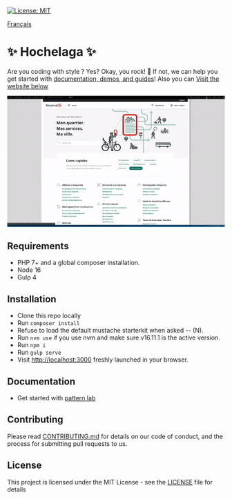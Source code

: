 
[![License: MIT](https://img.shields.io/badge/License-MIT-blue.svg)](LICENSE)

[Français](README_FR.md)
# ✨ Hochelaga ✨

Are you coding with style ? Yes? Okay, you rock! 🎸 If not, we can help you get started with [documentation, demos, and guides](https://zeroheight.com/575tugn0n/p/261b21-avant-utilisation)! Also you can [Visit the website below](services.montreal.ca/boite-outils4)

<p align="center"><a href="https://services.montreal.ca/boite-outils4"><img src=".repo/hochelaga.gif?raw=true"/></a></p>

## Requirements

* PHP 7+ and a global composer installation.
* Node 16
* Gulp 4

## Installation

* Clone this repo locally
* Run `composer install`
* Refuse to load the default mustache starterkit when asked -- (N).
* Run `nvm use` if you use nvm and make sure v16.11.1 is the active version.
* Run `npm i`
* Run `gulp serve`
* Visit [http://localhost:3000](http://localhost:3000) freshly launched in your browser.

## Documentation

* Get started with [pattern lab](PATTERN_LAB.md)

## Contributing

Please read [CONTRIBUTING.md](CONTRIBUTING.md) for details on our code of conduct, and the process for submitting pull requests to us.

## License

This project is licensed under the MIT License - see the [LICENSE](LICENSE) file for details
